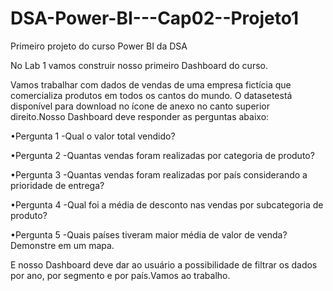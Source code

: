 # DSA-Power-BI---Cap02--Projeto1
Primeiro projeto do curso Power BI da DSA

No Lab 1 vamos construir nosso primeiro Dashboard do curso. 

Vamos trabalhar com dados de vendas de uma empresa fictícia que comercializa produtos em todos os cantos do mundo. O datasetestá disponível para download no ícone de anexo no canto superior direito.Nosso Dashboard deve responder as perguntas abaixo:

•Pergunta 1 -Qual o valor total vendido?

•Pergunta 2 -Quantas vendas foram realizadas por categoria de produto?

•Pergunta 3 -Quantas vendas foram realizadas por país considerando a prioridade de entrega?

•Pergunta 4 -Qual foi a média de desconto nas vendas por subcategoria de produto?

•Pergunta 5 -Quais países tiveram maior média de valor de venda? Demonstre em um mapa.

E nosso Dashboard deve dar ao usuário a possibilidade de filtrar os dados por ano, por segmento e por país.Vamos ao trabalho.
